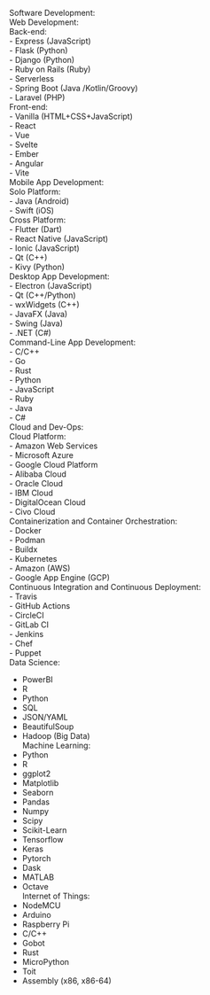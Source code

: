 Software Development:  <br />
  Web Development:  <br />
    Back-end: <br />
      - Express (JavaScript) <br />
      - Flask (Python) <br />
      - Django (Python) <br />
      - Ruby on Rails (Ruby) <br />
      - Serverless <br />
      - Spring Boot (Java /Kotlin/Groovy) <br />
      - Laravel (PHP) <br />
    Front-end:  <br />
      - Vanilla (HTML+CSS+JavaScript) <br />
      - React <br />
      - Vue <br />
      - Svelte <br />
      - Ember <br />
      - Angular <br />
      - Vite <br />
  Mobile App Development: <br />
    Solo Platform: <br />
      - Java (Android) <br />
      - Swift (iOS) <br />
    Cross Platform: <br />
      - Flutter (Dart) <br />
      - React Native (JavaScript) <br />
      - Ionic (JavaScript) <br />
      - Qt (C++) <br />
      - Kivy (Python) <br />
  Desktop App Development: <br />
    - Electron (JavaScript) <br />
    - Qt (C++/Python) <br />
    - wxWidgets (C++) <br />
    - JavaFX (Java) <br />
    - Swing (Java) <br />
    - .NET (C#) <br />
  Command-Line App Development: <br />
    - C/C++ <br />
    - Go <br />
    - Rust <br />
    - Python <br />
    - JavaScript <br />
    - Ruby <br />
    - Java <br />
    - C# <br />
Cloud and Dev-Ops: <br />
  Cloud Platform: <br />
    - Amazon Web Services <br />
    - Microsoft Azure <br />
    - Google Cloud Platform <br />
    - Alibaba Cloud <br />
    - Oracle Cloud <br />
    - IBM Cloud <br />
    - DigitalOcean Cloud <br />
    - Civo Cloud <br />
  Containerization and Container Orchestration: <br />
    - Docker <br />
    - Podman <br />
    - Buildx <br />
    - Kubernetes <br />
    - Amazon (AWS) <br />
    - Google App Engine (GCP) <br />
  Continuous Integration and Continuous Deployment: <br />
    - Travis <br />
    - GitHub Actions <br />
    - CircleCI <br />
    - GitLab CI <br />
    - Jenkins <br />
    - Chef <br />
    - Puppet <br />
Data Science: <br />
  - PowerBI <br />
  - R <br />
  - Python <br />
  - SQL <br />
  - JSON/YAML <br />
  - BeautifulSoup <br />
  - Hadoop (Big Data) <br />
Machine Learning: <br />
  - Python <br />
  - R <br />
  - ggplot2 <br />
  - Matplotlib <br />
  - Seaborn <br />
  - Pandas <br />
  - Numpy <br />
  - Scipy <br />
  - Scikit-Learn <br />
  - Tensorflow <br />
  - Keras <br />
  - Pytorch <br />
  - Dask <br />
  - MATLAB <br />
  - Octave <br />
Internet of Things: <br />
  - NodeMCU <br />
  - Arduino <br />
  - Raspberry Pi <br />
  - C/C++ <br />
  - Gobot <br />
  - Rust <br />
  - MicroPython <br />
  - Toit <br />
  - Assembly (x86, x86-64) <br />
